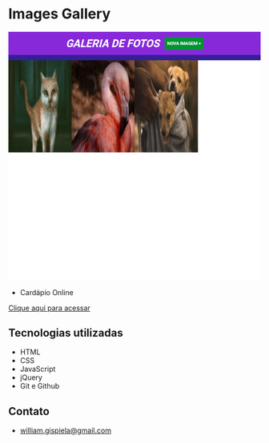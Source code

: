 # Images Gallery

![preview](./images/preview.png)

- Cardápio Online

 [Clique aqui para acessar](https://pictures-gallery.vercel.app/)

## Tecnologias utilizadas
- HTML
- CSS
- JavaScript
- jQuery
- Git e Github

## Contato
- william.gispiela@gmail.com